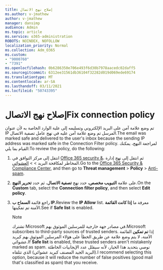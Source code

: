 ```yaml
---
title: إصلاح نهج الاتصال
ms.author: v-jmathew
author: v-jmathew
manager: dansimp
audience: Admin
ms.topic: article
ms.service: o365-administration
ROBOTS: NOINDEX, NOFOLLOW
localization_priority: Normal
ms.collection: Adm_O365
ms.custom:
- "9000760"
- "7391"
ms.openlocfilehash: 0b6286350e706e493f6d30b7978aacedc02daff5
ms.sourcegitcommit: 6312ee31561db36104f32282d019d069ede69174
ms.translationtype: MT
ms.contentlocale: ar-SA
ms.lasthandoff: 03/11/2021
ms.locfileid: "50743395"
---
```

# <a name="fix-connection-policy"></a><span data-ttu-id="7d978-102">إصلاح نهج الاتصال</span><span class="sxs-lookup"><span data-stu-id="7d978-102">Fix connection policy</span></span>

<span data-ttu-id="7d978-103">تم وضع علامة آمن على البريد الإلكتروني وتسليمه إلى علبة الوارد الخاصة به لأن عنوان IP المرسل تم وضع علامة آمن عليه في نهج عامل تصفية الاتصال.</span><span class="sxs-lookup"><span data-stu-id="7d978-103">The email was marked safe and delivered to the user's inbox because the sending IP address was marked safe in the Connection Filter policy.</span></span> <span data-ttu-id="7d978-104">لمراجعة النهج، يمكنك القيام بما يلي:</span><span class="sxs-lookup"><span data-stu-id="7d978-104">To review the policy, do the following:</span></span>

1. <span data-ttu-id="7d978-105">انتقل إلى مركز التوافق في [Office 365 security &](https://go.microsoft.com/fwlink/p/?linkid=2077143)، ثم انتقل إلى نهج إدارة المخاطر لمكافحة البريد   >    >  [العشوائي](https://go.microsoft.com/fwlink/?linkid=2101518).</span><span class="sxs-lookup"><span data-stu-id="7d978-105">Go to the [Office 365 Security & Compliance Center](https://go.microsoft.com/fwlink/p/?linkid=2077143), and then go to **Threat management** > **Policy** > [Anti-spam](https://go.microsoft.com/fwlink/?linkid=2101518).</span></span>
2. <span data-ttu-id="7d978-106">على علامة **التبويب مخصص،** حدد نهج **تصفية الاتصال**، ثم حدد **تحرير النهج**.</span><span class="sxs-lookup"><span data-stu-id="7d978-106">On the **Custom** tab, select the **Connection filter policy**, and then select **Edit policy**.</span></span>
3. <span data-ttu-id="7d978-107">راجع قائمة **السماح ب IP.**</span><span class="sxs-lookup"><span data-stu-id="7d978-107">Review the **IP Allow** list.</span></span> <span data-ttu-id="7d978-108">معرفة ما **إذا كانت القائمة** الآمنة تم تمكينها.</span><span class="sxs-lookup"><span data-stu-id="7d978-108">See if **Safe list** is enabled.</span></span>

    > [!NOTE]
    > <span data-ttu-id="7d978-109">تشترك Microsoft في مصادر جهة خارجية للمرسلين الموثوق بهم.</span><span class="sxs-lookup"><span data-stu-id="7d978-109">Microsoft subscribes to third-party sources of trusted senders.</span></span> <span data-ttu-id="7d978-110">إذا **تم تمكين** القائمة الآمنة، لا يتم وضع علامة عن طريق الخطأ على هؤلاء المرسلين الموثوق بهم كبريد عشوائي.</span><span class="sxs-lookup"><span data-stu-id="7d978-110">If **Safe list** is enabled, these trusted senders aren't mistakenly marked as spam.</span></span> <span data-ttu-id="7d978-111">نوصي بتحديد هذا الخيار، لأنه سيقلل عدد الإيجابيات الخاطئة (البريد الجيد المصنف كبريد عشوائي) الذي تتلقاه.</span><span class="sxs-lookup"><span data-stu-id="7d978-111">I recommend selecting this option, because it will reduce the number of false positives (good mail that's classified as spam) that you receive.</span></span>
